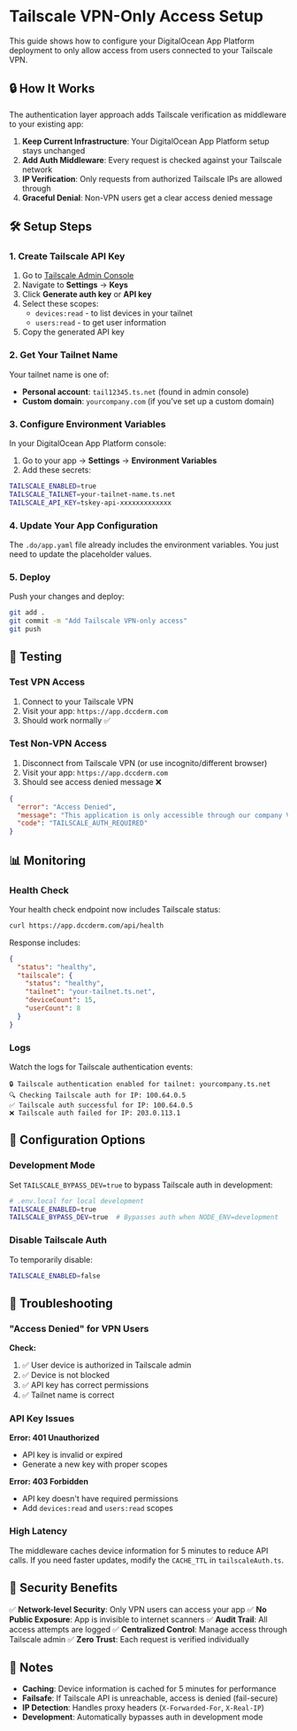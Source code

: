 # Tailscale VPN-Only Access Setup

This guide shows how to configure your DigitalOcean App Platform deployment to only allow access from users connected to your Tailscale VPN.

## 🔒 How It Works

The authentication layer approach adds Tailscale verification as middleware to your existing app:

1. **Keep Current Infrastructure**: Your DigitalOcean App Platform setup stays unchanged
2. **Add Auth Middleware**: Every request is checked against your Tailscale network
3. **IP Verification**: Only requests from authorized Tailscale IPs are allowed through
4. **Graceful Denial**: Non-VPN users get a clear access denied message

## 🛠️ Setup Steps

### 1. Create Tailscale API Key

1. Go to [Tailscale Admin Console](https://login.tailscale.com/admin/)
2. Navigate to **Settings** → **Keys**
3. Click **Generate auth key** or **API key**
4. Select these scopes:
   - `devices:read` - to list devices in your tailnet
   - `users:read` - to get user information
5. Copy the generated API key

### 2. Get Your Tailnet Name

Your tailnet name is one of:
- **Personal account**: `tail12345.ts.net` (found in admin console)
- **Custom domain**: `yourcompany.com` (if you've set up a custom domain)

### 3. Configure Environment Variables

In your DigitalOcean App Platform console:

1. Go to your app → **Settings** → **Environment Variables**
2. Add these secrets:

```bash
TAILSCALE_ENABLED=true
TAILSCALE_TAILNET=your-tailnet-name.ts.net
TAILSCALE_API_KEY=tskey-api-xxxxxxxxxxxxx
```

### 4. Update Your App Configuration

The `.do/app.yaml` file already includes the environment variables. You just need to update the placeholder values.

### 5. Deploy

Push your changes and deploy:

```bash
git add .
git commit -m "Add Tailscale VPN-only access"
git push
```

## 🧪 Testing

### Test VPN Access
1. Connect to your Tailscale VPN
2. Visit your app: `https://app.dccderm.com`
3. Should work normally ✅

### Test Non-VPN Access
1. Disconnect from Tailscale VPN (or use incognito/different browser)
2. Visit your app: `https://app.dccderm.com`
3. Should see access denied message ❌

```json
{
  "error": "Access Denied",
  "message": "This application is only accessible through our company VPN. Please connect to the VPN and try again.",
  "code": "TAILSCALE_AUTH_REQUIRED"
}
```

## 📊 Monitoring

### Health Check
Your health check endpoint now includes Tailscale status:

```bash
curl https://app.dccderm.com/api/health
```

Response includes:
```json
{
  "status": "healthy",
  "tailscale": {
    "status": "healthy",
    "tailnet": "your-tailnet.ts.net",
    "deviceCount": 15,
    "userCount": 8
  }
}
```

### Logs
Watch the logs for Tailscale authentication events:

```
🔒 Tailscale authentication enabled for tailnet: yourcompany.ts.net
🔍 Checking Tailscale auth for IP: 100.64.0.5
✅ Tailscale auth successful for IP: 100.64.0.5
❌ Tailscale auth failed for IP: 203.0.113.1
```

## 🔧 Configuration Options

### Development Mode
Set `TAILSCALE_BYPASS_DEV=true` to bypass Tailscale auth in development:

```bash
# .env.local for local development
TAILSCALE_ENABLED=true
TAILSCALE_BYPASS_DEV=true  # Bypasses auth when NODE_ENV=development
```

### Disable Tailscale Auth
To temporarily disable:

```bash
TAILSCALE_ENABLED=false
```

## 🚨 Troubleshooting

### "Access Denied" for VPN Users

**Check:**
1. ✅ User device is authorized in Tailscale admin
2. ✅ Device is not blocked
3. ✅ API key has correct permissions
4. ✅ Tailnet name is correct

### API Key Issues

**Error: 401 Unauthorized**
- API key is invalid or expired
- Generate a new key with proper scopes

**Error: 403 Forbidden**
- API key doesn't have required permissions
- Add `devices:read` and `users:read` scopes

### High Latency

The middleware caches device information for 5 minutes to reduce API calls. If you need faster updates, modify the `CACHE_TTL` in `tailscaleAuth.ts`.

## 🔐 Security Benefits

✅ **Network-level Security**: Only VPN users can access your app
✅ **No Public Exposure**: App is invisible to internet scanners
✅ **Audit Trail**: All access attempts are logged
✅ **Centralized Control**: Manage access through Tailscale admin
✅ **Zero Trust**: Each request is verified individually

## 📝 Notes

- **Caching**: Device information is cached for 5 minutes for performance
- **Failsafe**: If Tailscale API is unreachable, access is denied (fail-secure)
- **IP Detection**: Handles proxy headers (`X-Forwarded-For`, `X-Real-IP`)
- **Development**: Automatically bypasses auth in development mode
